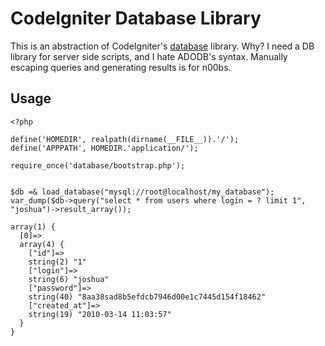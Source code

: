 CodeIgniter Database Library
===
This is an abstraction of CodeIgniter's [database](http://codeigniter.com/user_guide/database/index.html) library.
Why? I need a DB library for server side scripts, and I hate ADODB's syntax.
Manually escaping queries and generating results is for n00bs.

Usage
---

    <?php

    define('HOMEDIR', realpath(dirname(__FILE__)).'/');
    define('APPPATH', HOMEDIR.'application/');

    require_once('database/bootstrap.php');


    $db =& load_database("mysql://root@localhost/my_database");
    var_dump($db->query("select * from users where login = ? limit 1", "joshua")->result_array());

    array(1) {
      [0]=>
      array(4) {
        ["id"]=>
        string(2) "1"
        ["login"]=>
        string(6) "joshua"
        ["password"]=>
        string(40) "8aa38sad8b5efdcb7946d00e1c7445d154f18462"
        ["created_at"]=>
        string(19) "2010-03-14 11:03:57"
      }
    }

